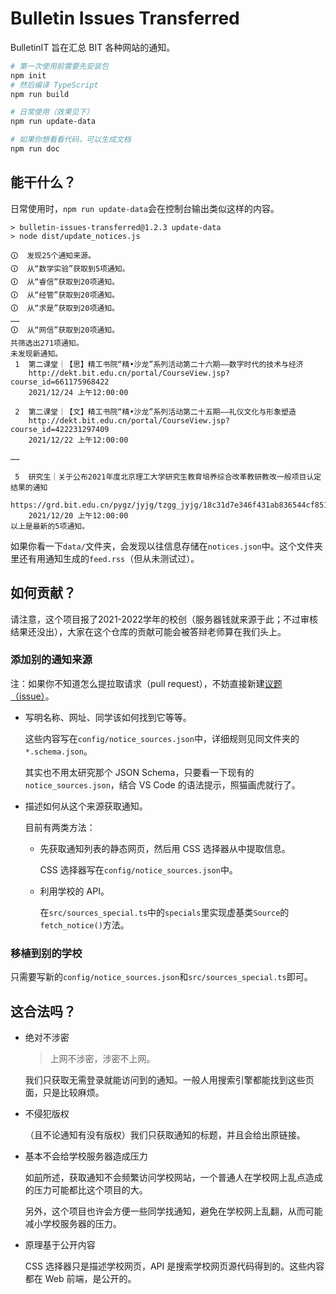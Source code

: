 # Bulletin Issues Transferred

BulletinIT 旨在汇总 BIT 各种网站的通知。

```powershell
# 第一次使用前需要先安装包
npm init
# 然后编译 TypeScript
npm run build

# 日常使用（效果见下）
npm run update-data

# 如果你想看看代码，可以生成文档
npm run doc
```

## 能干什么？

日常使用时，`npm run update-data`会在控制台输出类似这样的内容。

```
> bulletin-issues-transferred@1.2.3 update-data
> node dist/update_notices.js

🛈  发现25个通知来源。
🛈  从“数学实验”获取到5项通知。
🛈  从“睿信”获取到20项通知。
🛈  从“经管”获取到20项通知。
🛈  从“求是”获取到20项通知。
……
🛈  从“网信”获取到20项通知。
共筛选出271项通知。
未发现新通知。
 1  第二课堂｜【思】精工书院“精•沙龙”系列活动第二十六期——数字时代的技术与经济
    http://dekt.bit.edu.cn/portal/CourseView.jsp?course_id=661175968422
    2021/12/24 上午12:00:00

 2  第二课堂｜【文】精工书院“精•沙龙”系列活动第二十五期——礼仪文化与形象塑造
    http://dekt.bit.edu.cn/portal/CourseView.jsp?course_id=422231297409
    2021/12/22 上午12:00:00

……

 5  研究生｜关于公布2021年度北京理工大学研究生教育培养综合改革教研教改一般项目认定结果的通知
    https://grd.bit.edu.cn/pygz/jyjg/tzgg_jyjg/18c31d7e346f431ab836544cf8510e51.htm
    2021/12/20 上午12:00:00
以上是最新的5项通知。
```

如果你看一下`data/`文件夹，会发现以往信息存储在`notices.json`中。这个文件夹里还有用通知生成的`feed.rss`（但从未测试过）。

## 如何贡献？

请注意，这个项目报了2021-2022学年的校创（服务器钱就来源于此；不过审核结果还没出），大家在这个仓库的贡献可能会被答辩老师算在我们头上。

### 添加别的通知来源

注：如果你不知道怎么提拉取请求（pull request），不妨直接新建[议题（issue）](https://github.com/YDX-2147483647/bulletin-issues-transferred/issues/new/choose)。

-   写明名称、网址、同学该如何找到它等等。

    这些内容写在`config/notice_sources.json`中，详细规则见同文件夹的`*.schema.json`。

    其实也不用太研究那个 JSON Schema，只要看一下现有的`notice_sources.json`，结合 VS Code 的语法提示，照猫画虎就行了。

-   描述如何从这个来源获取通知。

    目前有两类方法：

    -   先获取通知列表的静态网页，然后用 CSS 选择器从中提取信息。

        CSS 选择器写在`config/notice_sources.json`中。

    -   利用学校的 API。

        在`src/sources_special.ts`中的`specials`里实现虚基类`Source`的`fetch_notice()`方法。

### 移植到别的学校

只需要写新的`config/notice_sources.json`和`src/sources_special.ts`即可。

## 这合法吗？

-   绝对不涉密

    > 上网不涉密，涉密不上网。

    我们只获取无需登录就能访问到的通知。一般人用搜索引擎都能找到这些页面，只是比较麻烦。

-   不侵犯版权

    （且不论通知有没有版权）我们只获取通知的标题，并且会给出原链接。

-   基本不会给学校服务器造成压力

    如[前](#添加别的通知来源)所述，获取通知不会频繁访问学校网站，一个普通人在学校网上乱点造成的压力可能都比这个项目的大。

    另外，这个项目也许会方便一些同学找通知，避免在学校网上乱翻，从而可能减小学校服务器的压力。

-   原理基于公开内容

    CSS 选择器只是描述学校网页，API 是搜索学校网页源代码得到的。这些内容都在 Web 前端，是公开的。
